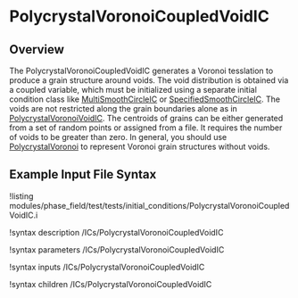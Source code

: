 # PolycrystalVoronoiCoupledVoidIC

## Overview

The PolycrystalVoronoiCoupledVoidIC generates a Voronoi tesslation to produce a grain structure around voids. The void distribution is obtained via a coupled variable, which must be initialized using a separate initial condition class like [MultiSmoothCircleIC](/MultiSmoothCircleIC) or [SpecifiedSmoothCircleIC](/SpecifiedSmoothCircleIC). The voids are not restricted along the grain boundaries alone as in [PolycrystalVoronoiVoidIC](/PolycrystalVoronoiVoidIC). The centroids of grains can be either generated from a set of random points or assigned from a file. It requires the number of voids to be greater than zero. In general, you should use [PolycrystalVoronoi](/PolycrystalVoronoi.md) to represent Voronoi grain structures without voids.

## Example Input File Syntax

!listing modules/phase_field/test/tests/initial_conditions/PolycrystalVoronoiCoupledVoidIC.i

!syntax description /ICs/PolycrystalVoronoiCoupledVoidIC

!syntax parameters /ICs/PolycrystalVoronoiCoupledVoidIC

!syntax inputs /ICs/PolycrystalVoronoiCoupledVoidIC

!syntax children /ICs/PolycrystalVoronoiCoupledVoidIC
